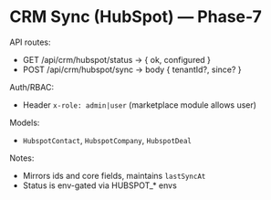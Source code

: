 # CRM Sync (HubSpot) — Phase-7

API routes:
- GET  /api/crm/hubspot/status → { ok, configured }
- POST /api/crm/hubspot/sync → body { tenantId?, since? }

Auth/RBAC:
- Header `x-role: admin|user` (marketplace module allows user)

Models:
- `HubspotContact`, `HubspotCompany`, `HubspotDeal`

Notes:
- Mirrors ids and core fields, maintains `lastSyncAt`
- Status is env-gated via HUBSPOT_* envs
